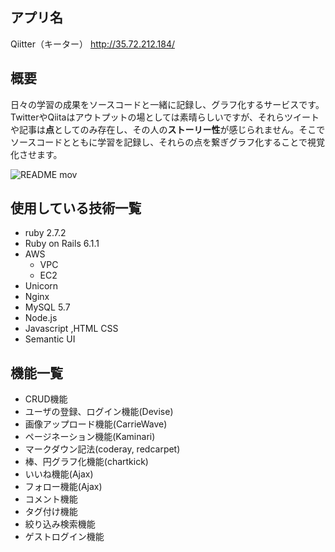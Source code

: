 ## アプリ名
Qiitter（キーター）
http://35.72.212.184/

## 概要
日々の学習の成果をソースコードと一緒に記録し、グラフ化するサービスです。
TwitterやQiitaはアウトプットの場としては素晴らしいですが、それらツイートや記事は**点**としてのみ存在し、その人の**ストーリー性**が感じられません。そこでソースコードとともに学習を記録し、それらの点を繋ぎグラフ化することで視覚化させます。


![README mov](https://user-images.githubusercontent.com/71431017/109414044-1cf91880-79f4-11eb-88c1-48e77e5003eb.gif)


## 使用している技術一覧
- ruby 2.7.2
- Ruby on Rails 6.1.1
- AWS
    - VPC
    - EC2
- Unicorn
- Nginx
- MySQL 5.7
- Node.js
- Javascript ,HTML CSS
- Semantic UI

## 機能一覧

 - CRUD機能
 - ユーザの登録、ログイン機能(Devise)
 - 画像アップロード機能(CarrieWave)
 - ページネーション機能(Kaminari)
 - マークダウン記法(coderay, redcarpet)
 - 棒、円グラフ化機能(chartkick)
 - いいね機能(Ajax)
 - フォロー機能(Ajax)
 - コメント機能
 - タグ付け機能
 - 絞り込み検索機能
 - ゲストログイン機能
